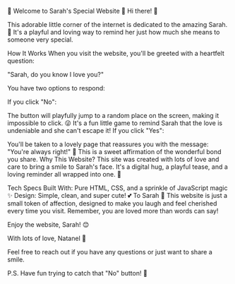 💖 Welcome to Sarah's Special Website 💖
Hi there! 👋

This adorable little corner of the internet is dedicated to the amazing Sarah. 🌸 It's a playful and loving way to remind her just how much she means to someone very special.

How It Works
When you visit the website, you'll be greeted with a heartfelt question:

"Sarah, do you know I love you?"

You have two options to respond:

If you click "No":

The button will playfully jump to a random place on the screen, making it impossible to click. 😜
It's a fun little game to remind Sarah that the love is undeniable and she can't escape it!
If you click "Yes":

You'll be taken to a lovely page that reassures you with the message:
"You're always right!" 🌟
This is a sweet affirmation of the wonderful bond you share.
Why This Website?
This site was created with lots of love and care to bring a smile to Sarah's face. It's a digital hug, a playful tease, and a loving reminder all wrapped into one. 💌

Tech Specs
Built With: Pure HTML, CSS, and a sprinkle of JavaScript magic ✨
Design: Simple, clean, and super cute! 💕
To Sarah 💖
This website is just a small token of affection, designed to make you laugh and feel cherished every time you visit. Remember, you are loved more than words can say!

Enjoy the website, Sarah! 😊

With lots of love,
Natanel 🌹

Feel free to reach out if you have any questions or just want to share a smile.

P.S. Have fun trying to catch that "No" button! 🎉
